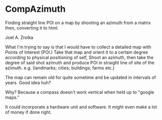 # CompAzimuth
Finding straight line POI on a map by shooting an azimuth from a matrix then, converting it to html.

Joel A. Zrolka

What I'm trying to say is that I would have to collect a detailed map with Points of Interest (POI.)
Take that map and orient it to a certain degree according to physical positioning of self, Shoot an
azimuth, then take the degree of said shot azimuth and produce POI in straight line of site of the azimuth. e.g. (landmarks;
cities; buildings; farms etc.)

The map can remain old for quite sometime and be updated in intervals of years. Good idea huh?

Why? Because a compass doesn't work vertical when held up to "google maps."

It could incorporate a hardware unit and software. It might even make a lot of money if done right.
